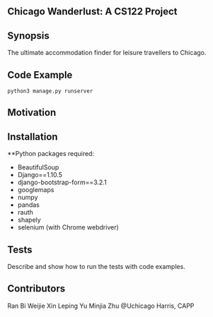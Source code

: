 ## Chicago Wanderlust: A CS122 Project

## Synopsis

The ultimate accommodation finder for leisure travellers to Chicago.

## Code Example
```
python3 manage.py runserver
```

## Motivation



## Installation

**Python packages required:
- BeautifulSoup
- Django==1.10.5
- django-bootstrap-form==3.2.1
- googlemaps
- numpy
- pandas
- rauth
- shapely
- selenium (with Chrome webdriver)


## Tests

Describe and show how to run the tests with code examples.

## Contributors

Ran Bi
Weijie Xin
Leping Yu
Minjia Zhu
@Uchicago Harris, CAPP
